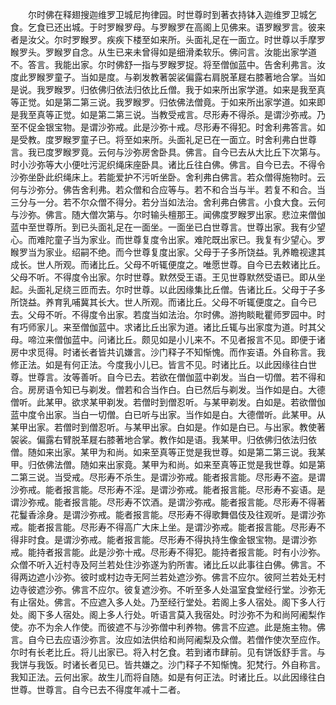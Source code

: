 <!-- { "loadSidebar": true } -->
　　尔时佛在释翅搜迦维罗卫城尼拘律园。时世尊时到著衣持钵入迦维罗卫城乞食。乞食已还出城。于时罗睺罗母。与罗睺罗在高阁上见佛来。语罗睺罗言。彼来者是汝父。尔时罗睺罗。疾疾下楼至如来所。头面礼足在一面立。时世尊以手摩罗睺罗头。罗睺罗自念。从生已来未曾得如是细滑柔软乐。佛问言。汝能出家学道不。答言。我能出家。尔时佛舒一指与罗睺罗捉。将至僧伽蓝中。告舍利弗言。汝度此罗睺罗童子。当如是度。与剃发教著袈裟偏露右肩脱革屣右膝著地合掌。当如是说。我罗睺罗。归依佛归依法归依比丘僧。我于如来所出家学道。如来是我至真等正觉。如是第二第三说。我罗睺罗。归依佛法僧竟。于如来所出家学道。如来即是我至真等正觉。如是第二第三说。当教受戒言。尽形寿不得杀。是谓沙弥戒。乃至不促金银宝物。是谓沙弥戒。此是沙弥十戒。尽形寿不得犯。时舍利弗答言。如是受教。度罗睺罗童子已。将至如来所。头面礼足已在一面立。时舍利弗白世尊言。我已度罗睺罗竟。云何与沙弥房舍卧具。佛言。自今已去从大比丘下次第与。时小沙弥等大小便吐污泥织绳床座卧具。诸比丘往白佛。佛言。自今已去。不得令沙弥坐卧此织绳床上。若能爱护不污听坐卧。舍利弗白佛言。若众僧得施物时。云何与沙弥分。佛告舍利弗。若众僧和合应等与。若不和合当与半。若复不和合。当三分与一分。若不尔众僧不得分。若分当如法治。舍利弗白佛言。小食大食。云何与沙弥。佛言。随大僧次第与。尔时输头檀那王。闻佛度罗睺罗出家。悲泣来僧伽蓝中至世尊所。到已头面礼足在一面坐。一面坐已白世尊言。世尊出家。我有少望心。而难陀童子当为家业。而世尊复度令出家。难陀既出家已。我复有少望心。罗睺罗当为家业。绍嗣不绝。而今世尊复度出家。父母于子多所饶益。乳养瞻视逮其成长。世人所观。而诸比丘。父母不听辄便度之。唯愿世尊。自今已去敕诸比丘。父母不听。不得度令出家。尔时世尊。默然受王语。王见世尊默然受语已。即从坐起。头面礼足绕三匝而去。尔时世尊。以此因缘集比丘僧。告诸比丘。父母于子多所饶益。养育乳哺冀其长大。世人所观。而诸比丘。父母不听辄便度之。自今已去。父母不听。不得度令出家。若度当如法治。尔时佛。游拘睒毗瞿师罗园中。时有巧师家儿。来至僧伽蓝中。求诸比丘出家为道。诸比丘辄与出家度为道。时其父母。啼泣来僧伽蓝中。问诸比丘。颇见如是小儿来不。不见者报言不见。即便于诸房中求觅得。时诸长者皆共讥嫌言。沙门释子不知惭愧。而作妄语。外自称言。我修正法。如是有何正法。今度我小儿已。皆言不见。时诸比丘。以此因缘往白世尊。世尊言。汝等善听。自今已去。若欲在僧伽蓝中剃发。当白一切僧。若不得和合。房房语令知已与剃发。僧若和合当作白。白已然后与剃发。当作如是白。大德僧听。此某甲。欲求某甲剃发。若僧时到僧忍听。与某甲剃发。白如是。若欲僧伽蓝中度令出家。当白一切僧。白已听与出家。当作如是白。大德僧听。此某甲。从某甲出家。若僧时到僧忍听。与某甲出家。白如是。作如是白已。与出家。教使著袈裟。偏露右臂脱革屣右膝著地合掌。教作如是语。我某甲。归依佛归依法归依僧。随如来出家。某甲为和尚。如来至真等正觉是我世尊。如是第二第三说。我某甲。归依佛法僧。随如来出家竟。某甲为和尚。如来至真等正觉是我世尊。如是第二第三说。当受戒。尽形寿不杀生。是谓沙弥戒。能者报言能。尽形寿不盗。是谓沙弥戒。能者报言能。尽形寿不淫。是谓沙弥戒。能者报言能。尽形寿不妄语。是谓沙弥戒。能者报言能。尽形寿不饮酒。是谓沙弥戒。能者报言能。尽形寿不得著花鬘香涂身。是谓沙弥戒。能者报言能。尽形寿不得歌舞倡伎及往观听。是谓沙弥戒。能者报言能。尽形寿不得高广大床上坐。是谓沙弥戒。能者报言能。尽形寿不得非时食。是谓沙弥戒。能者报言能。尽形寿不得执持生像金银宝物。是谓沙弥戒。能持者报言能。此是沙弥十戒。尽形寿不得犯。能持者报言能。时有小沙弥。众僧不听入近村寺及阿兰若处住沙弥遂为豹所害。诸比丘以此事往白佛。佛言。不得两边遮小沙弥。彼时或村边寺无阿兰若处遮沙弥。佛言不应尔。彼阿兰若处无村边寺彼遮沙弥。佛言不应尔。彼复遮沙弥。不听至多人处温室食堂经行堂。沙弥无有止宿处。佛言。不应遮入多人处。乃至经行堂处。若阁上多人宿处。阁下多人行处。阁下多人宿处。阁上多人行处。听语言莫入我宿处。时沙弥不为和尚阿阇梨作使。亦不为余人作使。而彼遮不与沙弥僧中利养物。佛言不应遮。此是施主物。佛言。自今已去应语沙弥言。汝应如法供给和尚阿阇梨及众僧。若僧作使次至应作。尔时有长老比丘。将儿出家已。将入村乞食。若到诸市肆前。见有饼饭舒手言。与我饼与我饭。时诸长者见已。皆共嫌之。沙门释子不知惭愧。犯梵行。外自称言。我知正法。云何出家。故生儿而将自随。如是有何正法。时诸比丘。以此因缘往白世尊。世尊言。自今已去不得度年减十二者。
